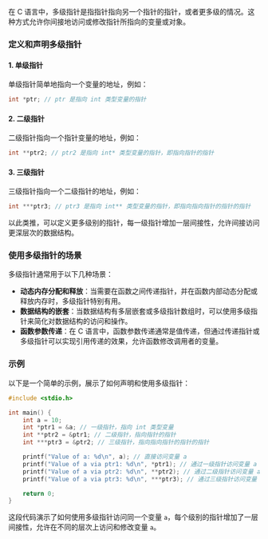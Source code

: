 在 C 语言中，多级指针是指指针指向另一个指针的指针，或者更多级的情况。这种方式允许你间接地访问或修改指针所指向的变量或对象。

### 定义和声明多级指针

#### 1. 单级指针

单级指针简单地指向一个变量的地址，例如：
```c
int *ptr; // ptr 是指向 int 类型变量的指针
```

#### 2. 二级指针

二级指针指向一个指针变量的地址，例如：
```c
int **ptr2; // ptr2 是指向 int* 类型变量的指针，即指向指针的指针
```

#### 3. 三级指针

三级指针指向一个二级指针的地址，例如：
```c
int ***ptr3; // ptr3 是指向 int** 类型变量的指针，即指向指向指针的指针的指针
```

以此类推，可以定义更多级别的指针，每一级指针增加一层间接性，允许间接访问更深层次的数据结构。

### 使用多级指针的场景

多级指针通常用于以下几种场景：
- **动态内存分配和释放**：当需要在函数之间传递指针，并在函数内部动态分配或释放内存时，多级指针特别有用。
- **数据结构的嵌套**：当数据结构有多层嵌套或多级指针数组时，可以使用多级指针来简化对数据结构的访问和操作。
- **函数参数传递**：在 C 语言中，函数参数传递通常是值传递，但通过传递指针或多级指针可以实现引用传递的效果，允许函数修改调用者的变量。

### 示例

以下是一个简单的示例，展示了如何声明和使用多级指针：
```c
#include <stdio.h>

int main() {
    int a = 10;
    int *ptr1 = &a; // 一级指针，指向 int 类型变量
    int **ptr2 = &ptr1; // 二级指针，指向指针的指针
    int ***ptr3 = &ptr2; // 三级指针，指向指向指针的指针的指针

    printf("Value of a: %d\n", a); // 直接访问变量 a
    printf("Value of a via ptr1: %d\n", *ptr1); // 通过一级指针访问变量 a
    printf("Value of a via ptr2: %d\n", **ptr2); // 通过二级指针访问变量 a
    printf("Value of a via ptr3: %d\n", ***ptr3); // 通过三级指针访问变量 a

    return 0;
}
```
这段代码演示了如何使用多级指针访问同一个变量 `a`，每个级别的指针增加了一层间接性，允许在不同的层次上访问和修改变量 `a`。